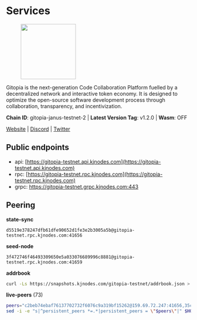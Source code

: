 # Services

<figure><img src="https://raw.githubusercontent.com/kj89/testnet_manuals/main/pingpub/logos/gitopia.png" width="150" alt=""><figcaption></figcaption></figure>

Gitopia is the next-generation Code Collaboration Platform fuelled by  a decentralized network and interactive token economy. It is designed  to optimize the open-source software development process through  collaboration, transparency, and incentivization.

**Chain ID**: gitopia-janus-testnet-2 | **Latest Version Tag**: v1.2.0 | **Wasm**: OFF

[Website](https://gitopia.com/) | [Discord](https://discord.gg/hFTXCGNYDZ) | [Twitter](https://twitter.com/gitopiaDAO)


## Public endpoints

* api: [https://gitopia-testnet.api.kjnodes.com](https://gitopia-testnet.api.kjnodes.com)
* rpc: [https://gitopia-testnet.rpc.kjnodes.com](https://gitopia-testnet.rpc.kjnodes.com)
* grpc: https://gitopia-testnet.grpc.kjnodes.com:443

## Peering

**state-sync**

```text
d5519e378247dfb61dfe90652d1fe3e2b3005a5b@gitopia-testnet.rpc.kjnodes.com:41656
```

**seed-node**

```text
3f472746f46493309650e5a033076689996c8881@gitopia-testnet.rpc.kjnodes.com:41659
```

**addrbook**
```bash
curl -Ls https://snapshots.kjnodes.com/gitopia-testnet/addrbook.json > $HOME/.gitopia/config/addrbook.json
```

**live-peers** (73)
```bash
peers="c2beb74ebaf76137702732f6076c9a319bf15262@159.69.72.247:41656,35c829910f80387ee825da9fb69efbcbf8e2149e@164.68.118.227:26656,648416f708c52248a00c5ad3912387a353c26548@178.63.102.172:44656,3bcba60fe08bb6ce59abc19b84cf58e7c915e0ed@193.46.243.243:656,55457d546ed7ec9d55265d6d22d632267fb8eaba@81.0.246.93:26656,c78af3c8a2fa3d398dedb1ad9052eaf60dc27434@95.216.163.254:41656,4ec16520a171af24269ddb7aa57f555a455bc76d@95.111.247.144:26656,591318ade07c267271bb27790acec9e80dc1ce14@65.21.105.9:26656,1983d3cbcbc281232b5946ba9a2487e8f6976817@149.102.148.141:26656,3b7845f8c8361c2f2de742473cd891c6e8cdeabf@83.171.249.159:656,995177c4b8c2b498de50483a614f9e30bf02e843@65.109.130.180:26656,c5fa8b2df54c71b7a6479d9ba67dcd87b7109f25@103.104.75.230:41656,dff75265c391b88c8a7593960b499613afae437b@146.190.92.134:41656,c03e9f152bb1becc54d4424d02249135d39be09f@81.0.218.106:41656,d5519e378247dfb61dfe90652d1fe3e2b3005a5b@65.109.68.190:41656,5c2a752c9b1952dbed075c56c600c3a79b58c395@195.3.220.140:27036,a510ea956fd1ccc786784d7c0f633889ce6cf618@168.119.124.130:41656,53b421af01f3260e949d6a9c2dc09e3b1dbf9fb6@109.205.181.30:41656,95fbdc6d62be17db6688222b15b57d3e795ed07a@167.86.84.102:656,374da78901e59810277fc35482bce6e30953f488@80.79.6.155:41656,399d4e19186577b04c23296c4f7ecc53e61080cb@34.126.132.161:26656,4977214dacb3713797653c1bc07b5982bcc91649@142.132.253.112:51656,63f20bc935af661a2fb8d95c0c5eb8772e1c208a@103.107.183.89:26656,91bf3eb973595dd4621ccf5853e5ac78c48058da@194.163.180.77:656,6ce7f9ea8e3019c50057f4eb2a0ed55e8eedf874@194.50.0.44:26656,c820e754c56b5455d64ab7685730c44a936d0833@154.38.165.129:26656,4822b1bc21df29f4928b81d0ea457191c9839980@194.163.187.123:26656,761a1c836718c25241d1c82ddb74510065394553@185.249.227.49:41656,5c45e8920c5094827ec5afaca9ab469aaa0b4eaf@65.109.88.254:28656,4ceba74efb843cf10926a9ec757e4e2081d71e92@207.244.226.183:656,615b82e2721e06770a71ac3a0328d0e4f0eea0de@81.0.246.222:656,5fb72a0bea398ce56fa20cd732623f98d774be7d@149.102.128.208:41656,3727a897b2255c8a2872223af6eb3b9a36d97829@38.242.134.10:10656,921348b18868c83bfc5375fc9860bb28aaaf0d0e@38.242.238.229:26656,8f4c2887e46edc200a95afeaa87cb63bdddd26e2@185.239.208.131:656,aba9c58344ec5e7dcd5ea1dc273d853e58b2ddd9@37.187.78.201:41656,61c85d47e1dd86d5a5849450b849078d4d13184b@85.239.244.123:26656,4e0e57bcac8aa2bc3188d5b7845eeee61a61f3f0@194.163.170.165:26656,200b0594c8bfd86c1fc2a5b5c72e266139f3b193@62.171.140.239:26656,95c692e6c36de3e437e03b6ceb323e75a00e2e71@74.208.245.188:41656,f97115243c6291081b546e8d59f51e5ecede4168@149.102.155.225:26656,e9e671e22d794a4f80e32133905c83585b057a5d@86.48.3.0:26656,d804235e103d9f0cd86c00c4c445149bb5c38e6a@185.202.239.254:26656,098c8f3e70fa1f1bbb447903aea96b8e1f025f13@141.95.145.41:26656,1cf3826ccd9a24caa549cbea061446716858133e@154.26.130.95:36656,93c4c73375b5f52020e7e7bd3f901ee28f07e6b7@109.123.243.66:41656,407eb21b784f1dc4e9902cb812b65eec760c6a19@185.193.66.67:656,b88753ea1b0dde0e6b05a12e8bacf50db62528f2@74.208.122.159:41656,e511a5b55979b7d630f016e2b15b513690fd3e33@185.239.209.124:656,b6651c7b043ef4bdccd7906b0f06de2bbdfe8a60@193.46.243.75:26656,38f4e436b28b05850fa9b67cadf0700123cec094@45.10.154.166:26656,19fb417249992ae8def277fb753656da318fe250@38.242.133.239:41656,98bdfc67810bf7ac8f5c45b2c677b4bf199eb42e@185.193.67.65:41656,866ff69bfc3e29ceba85110bbcb437ba0c2f1e4f@185.192.97.104:41656,ed8049e32ff3f9234ce316e955067016b40786b3@164.92.122.74:26656,d9e3ba4f63be63b751775a083541c815ea62a571@146.190.86.132:26656,72ba064143222cc699fe2e3830a52b43c18e1c2c@185.209.228.213:26656,f0b8227e40f25eaec0e25b9e91ca199d2d9a1ecb@167.86.94.177:656,c19da021d6bbdeccdd03453a021d7171e6e299d5@173.249.14.30:656,965e495f4a69294bd85f3437fccdc9b210fd98b6@1.15.146.92:26656,9bb344d83fc1fafc4bce6b8e4a95b82f37ac4f31@82.208.20.136:26656,edae8278cef6113e38af80504fb83cbf5eb0f023@165.232.129.242:26656,1dadf8c3e6ee965e8f132bdbb213a52fe31da7e6@194.163.131.18:41656,09538ba6159f454a17d76501c59e23bad6fc9d3d@85.190.246.67:26656,458a98d6293064bdf3d6f86e0e2aa87bbb450f07@75.119.144.48:656,45cc764ce4547208c21f62340a280cff1f2a4ab5@5.9.147.185:26156,7f2339fc6a6dca666d8ffbbe4e61443d58e0e759@109.123.255.8:26656,2e714e8854361967515a8b859f8f4b0d9b8d11e8@194.163.190.86:26656,016b0e565abd496b9473b87ac41339251005d12e@194.163.167.163:41656,deca8c5aed2d1e617789d80927394a1d4d1c7360@149.102.146.123:26656,a1fb8c68e24fd8d25955f58fb292474a672267c2@1.15.104.210:26656,c09aa43e7149a6bf784d11867ebb4135996016d6@213.239.215.77:26656,f7de718f3d1b19f30f015f390af2910ef26564eb@121.4.78.114:26656"
sed -i -e "s|^persistent_peers *=.*|persistent_peers = \"$peers\"|" $HOME/.gitopia/config/config.toml
```

